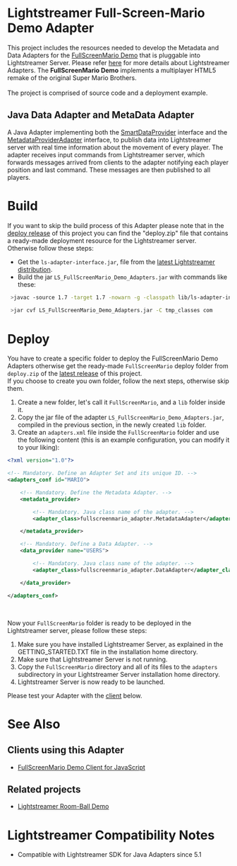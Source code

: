 # Lightstreamer Full-Screen-Mario Demo Adapter #

This project includes the resources needed to develop the Metadata and Data Adapters for the [FullScreenMario Demo]() that is pluggable into Lightstreamer Server. Please refer [here](http://www.lightstreamer.com/latest/Lightstreamer_Allegro-Presto-Vivace_5_1_Colosseo/Lightstreamer/DOCS-SDKs/General%20Concepts.pdf) for more details about Lightstreamer Adapters.
The <b>FullScreenMario Demo</b> implements a multiplayer HTML5 remake of the original Super Mario Brothers.<br>
<br>
The project is comprised of source code and a deployment example.

## Java Data Adapter and MetaData Adapter ##
A Java Adapter implementing both the [SmartDataProvider](http://www.lightstreamer.com/docs/adapter_java_api/com/lightstreamer/interfaces/data/SmartDataProvider.html) interface and the [MetadataProviderAdapter](http://www.lightstreamer.com/docs/adapter_java_api/com/lightstreamer/interfaces/metadata/MetadataProviderAdapter.html) interface, to publish data into Lightstreamer server with real time information about the movement of every player.
The adapter receives input commands from Lightstreamer server, which forwards messages arrived from clients to the adapter notifying each player position and last command. These messages are then published to all players.

# Build #

If you want to skip the build process of this Adapter please note that in the [deploy release]() of this project you can find the "deploy.zip" file that contains a ready-made deployment resource for the Lightstreamer server. <br>
Otherwise follow these steps:

* Get the `ls-adapter-interface.jar`, file from the [latest Lightstreamer distribution](http://www.lightstreamer.com/download).
* Build the jar `LS_FullScreenMario_Demo_Adapters.jar` with commands like these:
```sh
 >javac -source 1.7 -target 1.7 -nowarn -g -classpath lib/ls-adapter-interface.jar -sourcepath src/ -d tmp_classes src/com/lightstreamer/adapters/fullscreenmario_adapter/DataAdapter.java
 
 >jar cvf LS_FullScreenMario_Demo_Adapters.jar -C tmp_classes com
```

# Deploy #

You have to create a specific folder to deploy the FullScreenMario Demo Adapters otherwise get the ready-made `FullScreenMario` deploy folder from `deploy.zip` of the [latest release]() of this project.<br>
If you choose to create you own folder, follow the next steps, otherwise skip them. 

1. Create a new folder, let's call it `FullScreenMario`, and a `lib` folder inside it.
2. Copy the jar file of the adapter `LS_FullScreenMario_Demo_Adapters.jar`, compiled in the previous section, in the newly created `lib` folder.
3. Create an `adapters.xml` file inside the `FullScreenMario` folder and use the following content (this is an example configuration, you can modify it to your liking):
```xml      
<?xml version="1.0"?>

<!-- Mandatory. Define an Adapter Set and its unique ID. -->
<adapters_conf id="MARIO">

    <!-- Mandatory. Define the Metadata Adapter. -->
    <metadata_provider>

        <!-- Mandatory. Java class name of the adapter. -->
        <adapter_class>fullscreenmario_adapter.MetadataAdapter</adapter_class>

    </metadata_provider>

    <!-- Mandatory. Define a Data Adapter. -->
    <data_provider name="USERS">

        <!-- Mandatory. Java class name of the adapter. -->
        <adapter_class>fullscreenmario_adapter.DataAdapter</adapter_class>

    </data_provider>

</adapters_conf>
```
<br> 

Now your `FullScreenMario` folder is ready to be deployed in the Lightstreamer server, please follow these steps:<br>

1. Make sure you have installed Lightstreamer Server, as explained in the GETTING_STARTED.TXT file in the installation home directory.
2. Make sure that Lightstreamer Server is not running.
3. Copy the `FullScreenMario` directory and all of its files to the `adapters` subdirectory in your Lightstreamer Server installation home directory.
4. Lightstreamer Server is now ready to be launched.

Please test your Adapter with the [client](https://github.com/Weswit/Lightstreamer-example-FullScreenMario-adapter-java#clients-using-this-adapter) below.

# See Also #

## Clients using this Adapter ##

* [FullScreenMario Demo Client for JavaScript]()

## Related projects ##

* [Lightstreamer Room-Ball Demo](https://github.com/Weswit/Lightstreamer-example-RoomBall-client-javascript#lightstreamer-room-ball-demo-for-javascript-client)

# Lightstreamer Compatibility Notes #

- Compatible with Lightstreamer SDK for Java Adapters since 5.1


